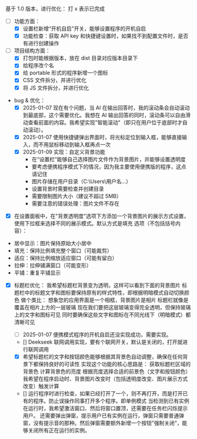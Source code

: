 基于 1.0 版本，进行优化：
打 x 表示已完成

- [ ] 功能方面：
  - [x] 设置栏新增“开机自启”开关，能够设置程序的开机自启
  - [x] 功能检查：获取 API key 和快捷键设置时，如果找不到配置文件时，是否有进行创建操作

- [ ] 项目结构方面：
  - [x] 打包时能根据版本，放在 dist 目录对应版本目录下
  - [x] 给程序改个名
  - [x] 给 portable 形式的程序新增一个图标
  - [x] CSS 文件拆分，并进行优化
  - [x] 将 JS 文件拆分，并进行优化

- bug & 优化：
  - [x] 2025-01-07 现在有个问题，当 AI 在输出回答时，我的滚动条会自动滚动到最底部，这个需要优化。我想在 AI 输出回答的同时，滚动条可以自由滑动查看前面的内容。我希望实现"智能滚动"（即只在用户位于底部时才自动滚动）。
  - [x] 2025-01-07 使用快捷键弹出界面时，将光标定位到输入框，能够直接输入，而不用鼠标移动到输入框再点一次
  - [x] 2025-01-09 实现：自定义背景功能
    - 在“设置栏”能够自己选择图片文件作为背景图片，并能够设置透明度
    - 要考虑便携程序模式下的情况，因为我主要使用便携版的程序，这点请记住
    - 图片存储在用户目录（C:\Users\用户名\...）
    - 设置背景时需要检查并创建目录
    - 需要限制图片大小（建议不超过 5MB）
    - 需要注意的错误处理：图片文件不存在

- [x] 在设置面板中，在"背景透明度"选项下方添加一个背景图片的展示方式设置，使用下拉框来选择不同的展示模式。默认方式是填充
选项（不包括括号内容）：
- 居中显示：图片保持原始大小居中
- 填充：保持比例填充整个窗口（可能裁剪）
- 适应：保持比例缩放适应窗口（可能有留白）
- 拉伸：拉伸铺满窗口（可能变形）
- 平铺：重复平铺显示


- [x] 标题栏优化：
我希望标题栏背景变为透明，这样可以看到下面的背景图片
标题栏中的标题文字和图标要保持原有的样式特性，即根据明暗模式自动切换颜色
做个类比：
想象您的应用界面是一个相框，背景图片是相片
标题栏就像是覆盖在相片上方的一层玻璃
现在我们要把这层玻璃变得完全透明，但保持玻璃上的文字和图标可见
同时要确保这些文字和图标在不同光线下（明暗模式）都清晰可见

  - [ ] 2025-01-07 便携模式程序的开机自启还没实现成功，需要实现。

  - [] Deekseek 联网调用实现，要有个联网开关，默认是关闭的，打开就进行联网调用

  -[x] 希望标题栏的文字和按钮颜色能够根据其背景色自动调整，确保在任何背景下都保持良好的可读性
  实现这个功能的核心思路是：
获取标题栏区域的背景色
计算背景色的亮度
根据亮度选择合适的前景色（文字和按钮颜色）
我希望在程序启动时、背景图片改变时（包括透明度改变、图片展示方式改变）触发计算

  - [] 运行程序时进行检查，如果已经打开了一个，则不再打开，而是打开已有的程序。防止误操作同事打开多个程序。即单例模式
  当检测到已有实例在运行时，我希望激活窗口、然后将窗口置顶，还需要在任务栏闪烁提示用户。
还需要弹出弹窗，提示用户已有实例在运行，弹窗只需要普通弹窗，没有提示音的那种。然后弹窗需要额外新增一个按钮”强制关闭“，能够关闭所有正在运行的实例。


